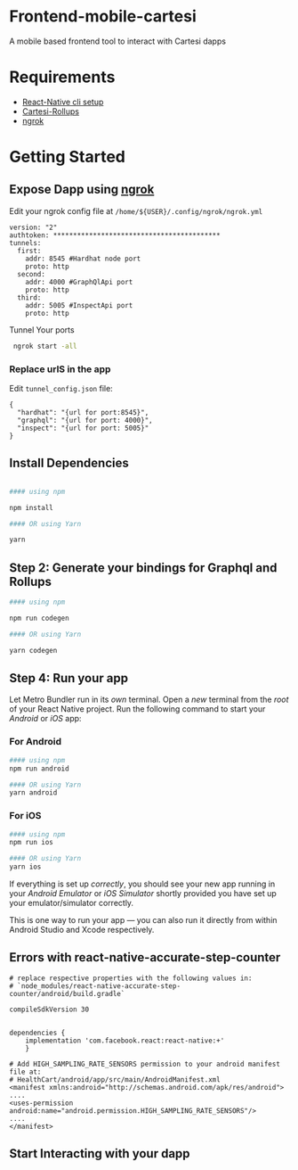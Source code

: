 # Frontend-mobile-cartesi

A mobile based frontend tool to interact with Cartesi dapps

# Requirements

- [React-Native cli setup](https://reactnative.dev/docs/environment-setup)
- [Cartesi-Rollups](https://docs.cartesi.io/cartesi-rollups/build-dapps/run-dapp/)
- [ngrok](https://ngrok.com/)

# Getting Started

## Expose Dapp using [ngrok](https://ngrok.com/)

Edit your ngrok config file at `/home/${USER}/.config/ngrok/ngrok.yml`

```
version: "2"
authtoken: ******************************************
tunnels:
  first:
    addr: 8545 #Hardhat node port
    proto: http
  second:
    addr: 4000 #GraphQlApi port
    proto: http
  third:
    addr: 5005 #InspectApi port
    proto: http
```

Tunnel Your ports

```bash
 ngrok start -all
```

### Replace urlS in the app

Edit `tunnel_config.json` file:

```
{
  "hardhat": "{url for port:8545}",
  "graphql": "{url for port: 4000}",
  "inspect": "{url for port: 5005}"
}

```

## Install Dependencies

```bash

#### using npm

npm install

#### OR using Yarn

yarn
```

## Step 2: Generate your bindings for Graphql and Rollups

```bash
#### using npm

npm run codegen

#### OR using Yarn

yarn codegen
```

## Step 4: Run your app

Let Metro Bundler run in its _own_ terminal. Open a _new_ terminal from the _root_ of your React Native project. Run the following command to start your _Android_ or _iOS_ app:

### For Android

```bash
#### using npm
npm run android

#### OR using Yarn
yarn android
```

### For iOS

```bash
#### using npm
npm run ios

#### OR using Yarn
yarn ios
```

If everything is set up _correctly_, you should see your new app running in your _Android Emulator_ or _iOS Simulator_ shortly provided you have set up your emulator/simulator correctly.

This is one way to run your app — you can also run it directly from within Android Studio and Xcode respectively.

## Errors with react-native-accurate-step-counter

```
# replace respective properties with the following values in:
# `node_modules/react-native-accurate-step-counter/android/build.gradle`

compileSdkVersion 30


dependencies {
    implementation 'com.facebook.react:react-native:+'
    }

# Add HIGH_SAMPLING_RATE_SENSORS permission to your android manifest file at:
# HealthCart/android/app/src/main/AndroidManifest.xml
<manifest xmlns:android="http://schemas.android.com/apk/res/android">
....
<uses-permission android:name="android.permission.HIGH_SAMPLING_RATE_SENSORS"/>
....
</manifest>

```

## Start Interacting with your dapp
